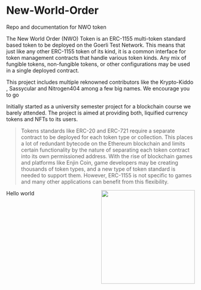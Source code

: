 # New-World-Order
Repo and documentation for NWO token


The New World Order (NWO) Token is an ERC-1155 multi-token standard based token to be deployed on the Goerli Test Network. This means that just like any other ERC-1155 token of its kind, it is a common interface for token management contracts that handle various token kinds. Any mix of fungible tokens, non-fungible tokens, or other configurations may be used in a single deployed contract.

This project includes multiple reknowned contributors like the Krypto-Kiddo , Sassycular and Nitrogen404 among a few big names. We encourage you to go 

Initially started as a university semester project for a blockchain course we barely attended. The project is aimed at providing both, liquified currency tokens and NFTs to its users. 


> Tokens standards like ERC-20 and ERC-721 require a separate contract to be deployed for each token type or collection. This places a lot of redundant bytecode on the Ethereum blockchain and limits certain functionality by the nature of separating each token contract into its own permissioned address. With the rise of blockchain games and platforms like Enjin Coin, game developers may be creating thousands of token types, and a new type of token standard is needed to support them. However, ERC-1155 is not specific to games and many other applications can benefit from this flexibility.


<img src="https://user-images.githubusercontent.com/97212160/202846767-6ee1d2b9-14c5-4714-8907-94acc950da7e.png" width="250" height="250" align="right" /> Hello world
